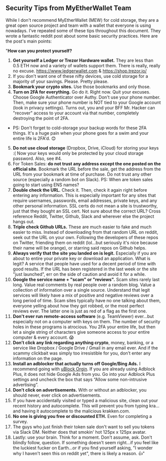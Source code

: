 ## Security Tips from MyEtherWallet Team

While I don't recommend MyEtherWallet (MEW) for cold storage, they are a great open source project and team with a wallet that everyone is using nowadays. I’ve repeated some of these tips throughout this document. They wrote a fantastic reddit post about some basic security practices. Here are the post's main points:

"**How can you protect yourself?**

1. **Get yourself a Ledger or Trezor Hardware wallet.** They are less than 0.5 ETH now and a variety of wallets support them. There is really, really no excuse. https://www.ledgerwallet.com & https://shop.trezor.io/
2. If you don't want one of these nifty devices, use cold storage for a majority of your savings. Please. Pretty please.
3. **Bookmark your crypto sites.** Use those bookmarks and only those.
4. **Turn on 2FA for everything.** Go do it. Right now. Quit your excuses. Choose Google Authenticator over Authy. Don't use your phone number. Then, make sure your phone number is NOT tied to your Google account (look in privacy settings). Turns out, you and your BFF Mr. Hacker can "recover" access to your account via that number, completely destroying the point of 2FA.   
  - PS: Don't forget to cold-storage your backup words for these 2FA things. It's a huge pain when your phone goes for a swim and your entire life is 2FA'd. 😊
5. **Do not use cloud storage** (Dropbox, Drive, iCloud) for storing your keys :( Now your keys would only be protected by your cloud storage password. Also, see #4.
6. For Token Sales: **do not trust any address except the one posted on the official site**. Bookmark the URL before the sale, get the address from the URL from your bookmark at time of purchase. Do not trust any other source (especially a random bot on Slack). PS: When are token sales going to start using ENS names?
7. **Double check the URL.** Check it. Then, check it again right before entering any information. This is especially important for any sites that require usernames, passwords, email addresses, private keys, and any other personal information. SSL certs do not mean a site is trustworthy, just that they bought an SSL cert. Not sure about the correct URL? Cross reference Reddit, Twitter, Github, Slack and wherever else the project hangs out.
8. **Triple check Github URLs.** These are much easier to fake and much easier to miss. Instead of downloading from that random URL on reddit, seek out the URL on your own. Following the developers of these repos on Twitter, friending them on reddit (lol...but seriously it's nice because their name will be orange), or starring said repos on Github helps.
9. **Always verify that the site you landed on is legit.** Especially if you are about to entire your private key or download an application. What is legit? A service that people have used for a decent period of time with good results. If the URL has been registered in the last week or the site "just launched", err on the side of caution and avoid it for a while.
10. **Google the service name + "scam" or "reviews".** Scam sites rarely last long. Value real comments by real people over a random blog. Value a collection of information over a single source. Understand that legit services will likely have a mix of positive and negative reviews over a long period of time. Scam sites typically have no one talking about them, everyone yelling about how they got robbed, or the most perfect reviews ever. The latter one is just as red of a flag as the first one.
11. **Don't ever run remote-access software** (e.g. TeamViewer) ever...but especially not on a computer with keys on them. The number of security holes in these programs is atrocious. You 2FA your entire life, but then let a single string of characters give someone access to your entire computer & every account. 😱
12. **Don’t click any link regarding anything crypto**, money, banking, or a service like Dropbox / Google Drive / Gmail in any email ever. And if the scammy clickbait was simply too irresistible for you, don’t enter any information on the page.
13. **Install an adblocker that actually turns off Google/Bing Ads.** I recommend going with [uBlock Orgin](https://chrome.google.com/webstore/detail/ublock-origin/cjpalhdlnbpafiamejdnhcphjbkeiagm?hl=en). If you are already using Adblock Plus, it does not hide Google Ads from you. Go into your Adblock Plus settings and uncheck the box that says “Allow some non-intrusive advertising”.
14. **Don’t click on advertisements.** With or without an adblocker, you should never, ever click on advertisements.
15. If you have accidentally visited or typed a malicious site, clean out your recent history and autocomplete. This will prevent you from typing kra… and having it autocomplete to the malicious krakken.com.
16. **No one is giving you free or discounted ETH.** Even for completing a survey.
17. The guys who just finish their token sale don't want to sell you tokens via Slack DM. Neither does that smokin' hot 125px x 125px avatar.
18. Lastly: use your brain. Think for a moment. Don't assume, ask. Don't blindly follow, question. If something doesn't seem right...if you feel like the luckiest fucker on Earth...or if you find yourself asking, "I wonder why I haven't seen this on reddit yet", there is likely a reason. 👍"

